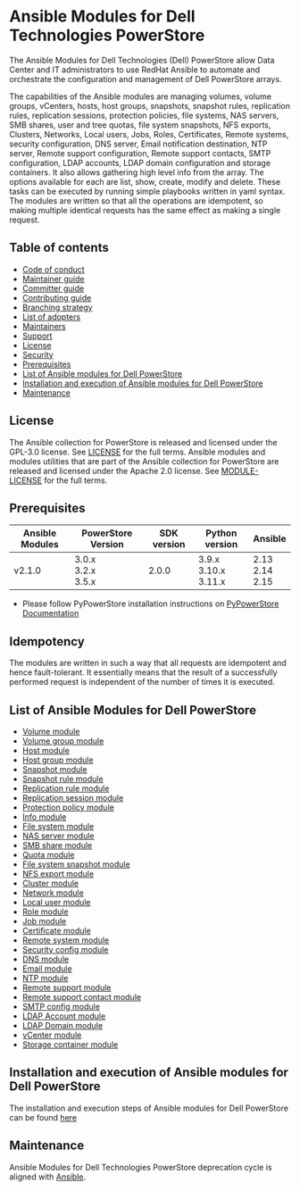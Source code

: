 # Ansible Modules for Dell Technologies PowerStore

The Ansible Modules for Dell Technologies (Dell) PowerStore allow Data Center and IT administrators to use RedHat Ansible to automate and orchestrate the configuration and management of Dell PowerStore arrays.

The capabilities of the Ansible modules are managing volumes, volume groups, vCenters, hosts, host groups, snapshots, snapshot rules, replication rules, replication sessions, protection policies, file systems, NAS servers, SMB shares, user and tree quotas, file system snapshots, NFS exports, Clusters, Networks, Local users, Jobs, Roles, Certificates, Remote systems, security configuration, DNS server, Email notification destination, NTP server, Remote support configuration, Remote support contacts, SMTP configuration, LDAP accounts, LDAP domain configuration and storage containers. It also allows gathering high level info from the array. The options available for each are list, show, create, modify and delete. These tasks can be executed by running simple playbooks written in yaml syntax. The modules are written so that all the operations are idempotent, so making multiple identical requests has the same effect as making a single request.
## Table of contents

* [Code of conduct](https://github.com/dell/ansible-powerstore/blob/2.1.0/docs/CODE_OF_CONDUCT.md)
* [Maintainer guide](https://github.com/dell/ansible-powerstore/blob/2.1.0/docs/MAINTAINER_GUIDE.md)
* [Committer guide](https://github.com/dell/ansible-powerstore/blob/2.1.0/docs/COMMITTER_GUIDE.md)
* [Contributing guide](https://github.com/dell/ansible-powerstore/blob/2.1.0/docs/CONTRIBUTING.md)
* [Branching strategy](https://github.com/dell/ansible-powerstore/blob/2.1.0/docs/BRANCHING.md)
* [List of adopters](https://github.com/dell/ansible-powerstore/blob/2.1.0/docs/ADOPTERS.md)
* [Maintainers](https://github.com/dell/ansible-powerstore/blob/2.1.0/docs/MAINTAINERS.md)
* [Support](https://github.com/dell/ansible-powerstore/blob/2.1.0/docs/SUPPORT.md)
* [License](#license)
* [Security](https://github.com/dell/ansible-powerstore/blob/2.1.0/docs/SECURITY.md)
* [Prerequisites](#prerequisites)
* [List of Ansible modules for Dell PowerStore](#list-of-ansible-modules-for-dell-powerstore)
* [Installation and execution of Ansible modules for Dell PowerStore](#installation-and-execution-of-ansible-modules-for-dell-powerstore)
* [Maintenance](#maintenance)

## License
The Ansible collection for PowerStore is released and licensed under the GPL-3.0 license. See [LICENSE](https://github.com/dell/ansible-powerstore/blob/2.1.0/LICENSE) for the full terms. Ansible modules and modules utilities that are part of the Ansible collection for PowerStore are released and licensed under the Apache 2.0 license. See [MODULE-LICENSE](https://github.com/dell/ansible-powerstore/blob/2.1.0/MODULE-LICENSE) for the full terms.

## Prerequisites

   | **Ansible Modules** | **PowerStore Version** | **SDK version** | **Python version** | **Ansible**              |
|---------------------|-----------------------|-----------------|--------------------|--------------------------|
| v2.1.0              | 3.0.x <br> 3.2.x <br> 3.5.x | 2.0.0          | 3.9.x <br> 3.10.x <br> 3.11.x | 2.13 <br> 2.14 <br> 2.15 |


  * Please follow PyPowerStore installation instructions on [PyPowerStore Documentation](https://github.com/dell/python-powerstore)

## Idempotency
The modules are written in such a way that all requests are idempotent and hence fault-tolerant. It essentially means that the result of a successfully performed request is independent of the number of times it is executed.

## List of Ansible Modules for Dell PowerStore
* [Volume module](https://github.com/dell/ansible-powerstore/blob/2.1.0/docs/modules/volume.rst)
* [Volume group module](https://github.com/dell/ansible-powerstore/blob/2.1.0/docs/modules/volumegroup.rst)
* [Host module](https://github.com/dell/ansible-powerstore/blob/2.1.0/docs/modules/host.rst)
* [Host group module](https://github.com/dell/ansible-powerstore/blob/2.1.0/docs/modules/hostgroup.rst)
* [Snapshot module](https://github.com/dell/ansible-powerstore/blob/2.1.0/docs/modules/snapshot.rst)
* [Snapshot rule module](https://github.com/dell/ansible-powerstore/blob/2.1.0/docs/modules/snapshotrule.rst)
* [Replication rule module](https://github.com/dell/ansible-powerstore/blob/2.1.0/docs/modules/replicationrule.rst)
* [Replication session module](https://github.com/dell/ansible-powerstore/blob/2.1.0/docs/modules/replicationsession.rst)
* [Protection policy module](https://github.com/dell/ansible-powerstore/blob/2.1.0/docs/modules/protectionpolicy.rst)
* [Info module](https://github.com/dell/ansible-powerstore/blob/2.1.0/docs/modules/info.rst)
* [File system module](https://github.com/dell/ansible-powerstore/blob/2.1.0/docs/modules/filesystem.rst)
* [NAS server module](https://github.com/dell/ansible-powerstore/blob/2.1.0/docs/modules/nasserver.rst)
* [SMB share module](https://github.com/dell/ansible-powerstore/blob/2.1.0/docs/modules/smbshare.rst)
* [Quota module](https://github.com/dell/ansible-powerstore/blob/2.1.0/docs/modules/quota.rst)
* [File system snapshot module](https://github.com/dell/ansible-powerstore/blob/2.1.0/docs/modules/filesystem_snapshot.rst)
* [NFS export module](https://github.com/dell/ansible-powerstore/blob/2.1.0/docs/modules/nfs.rst)
* [Cluster module](https://github.com/dell/ansible-powerstore/blob/2.1.0/docs/modules/cluster.rst)
* [Network module](https://github.com/dell/ansible-powerstore/blob/2.1.0/docs/modules/network.rst)
* [Local user module](https://github.com/dell/ansible-powerstore/blob/2.1.0/docs/modules/local_user.rst)
* [Role module](https://github.com/dell/ansible-powerstore/blob/2.1.0/docs/modules/role.rst)
* [Job module](https://github.com/dell/ansible-powerstore/blob/2.1.0/docs/modules/job.rst)
* [Certificate module](https://github.com/dell/ansible-powerstore/blob/2.1.0/docs/modules/certificate.rst)
* [Remote system module](https://github.com/dell/ansible-powerstore/blob/2.1.0/docs/modules/remotesystem.rst)
* [Security config module](https://github.com/dell/ansible-powerstore/blob/2.1.0/docs/modules/security_config.rst)
* [DNS module](https://github.com/dell/ansible-powerstore/blob/2.1.0/docs/modules/dns.rst)
* [Email module](https://github.com/dell/ansible-powerstore/blob/2.1.0/docs/modules/email.rst)
* [NTP module](https://github.com/dell/ansible-powerstore/blob/2.1.0/docs/modules/ntp.rst)
* [Remote support module](https://github.com/dell/ansible-powerstore/blob/2.1.0/docs/modules/remote_support.rst)
* [Remote support contact module](https://github.com/dell/ansible-powerstore/blob/2.1.0/docs/modules/remote_support_contact.rst)
* [SMTP config module](https://github.com/dell/ansible-powerstore/blob/2.1.0/docs/modules/smtp_config.rst)
* [LDAP Account module](https://github.com/dell/ansible-powerstore/blob/2.1.0/docs/modules/ldap_account.rst)
* [LDAP Domain module](https://github.com/dell/ansible-powerstore/blob/2.1.0/docs/modules/ldap_domain.rst)
* [vCenter module](https://github.com/dell/ansible-powerstore/blob/2.1.0/docs/modules/vcenter.rst)
* [Storage container module](https://github.com/dell/ansible-powerstore/blob/2.1.0/docs/modules/storage_container.rst)

## Installation and execution of Ansible modules for Dell PowerStore
The installation and execution steps of Ansible modules for Dell PowerStore can be found [here](https://github.com/dell/ansible-powerstore/blob/2.1.0/docs/INSTALLATION.md)

## Maintenance
Ansible Modules for Dell Technologies PowerStore deprecation cycle is aligned with [Ansible](https://docs.ansible.com/ansible/latest/dev_guide/module_lifecycle.html).